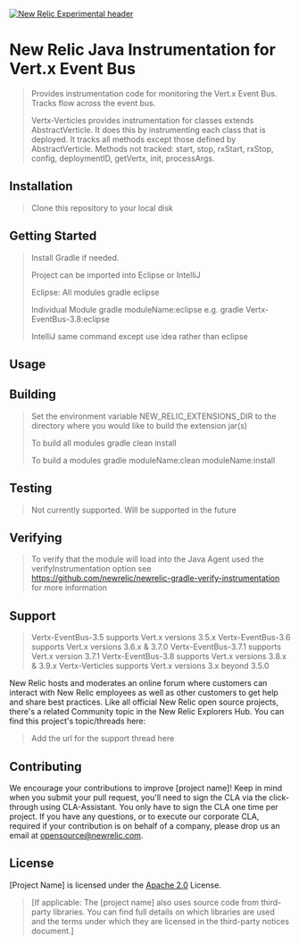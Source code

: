 [![New Relic Experimental header](https://github.com/newrelic/opensource-website/raw/master/src/images/categories/Experimental.png)](https://opensource.newrelic.com/oss-category/#new-relic-experimental)

# New Relic Java Instrumentation for Vert.x Event Bus

> Provides instrumentation code for monitoring the Vert.x Event Bus.  Tracks flow across the event bus.
> 
> Vertx-Verticles provides instrumentation for classes extends AbstractVerticle.  It does this by instrumenting each class that is deployed.  It tracks all methods except those defined by AbstractVerticle. Methods not tracked: 	start, stop, rxStart, rxStop, config, deploymentID, getVertx, init, processArgs.


## Installation

> Clone this repository to your local disk

## Getting Started
> Install Gradle if needed.
> 
> Project can be imported into Eclipse or IntelliJ
>
> Eclipse:
> All modules
> gradle eclipse
>
> Individual Module
> gradle moduleName:eclipse
> e.g. gradle Vertx-EventBus-3.8:eclipse
>
> IntelliJ
> same command except use idea rather than eclipse


## Usage
>


## Building

> Set the environment variable NEW_RELIC_EXTENSIONS_DIR to the directory where you would like to build the extension jar(s)
>
> To build all modules
> gradle clean install
>
> To build a modules
> gradle moduleName:clean moduleName:install

## Testing

> Not currently supported.  Will be supported in the future

## Verifying

> To verify that the module will load into the Java Agent used the verifyInstrumentation option
> see https://github.com/newrelic/newrelic-gradle-verify-instrumentation for more information

## Support

> Vertx-EventBus-3.5 supports Vert.x versions 3.5.x
> Vertx-EventBus-3.6 supports Vert.x versions 3.6.x & 3.7.0
> Vertx-EventBus-3.7.1 supports Vert.x version 3.7.1
> Vertx-EventBus-3.8 supports Vert.x versions 3.8.x & 3.9.x
> Vertx-Verticles supports Vert.x versions 3.x beyond 3.5.0
> 

New Relic hosts and moderates an online forum where customers can interact with New Relic employees as well as other customers to get help and share best practices. Like all official New Relic open source projects, there's a related Community topic in the New Relic Explorers Hub. You can find this project's topic/threads here:

>Add the url for the support thread here

## Contributing
We encourage your contributions to improve [project name]! Keep in mind when you submit your pull request, you'll need to sign the CLA via the click-through using CLA-Assistant. You only have to sign the CLA one time per project.
If you have any questions, or to execute our corporate CLA, required if your contribution is on behalf of a company,  please drop us an email at opensource@newrelic.com.

## License
[Project Name] is licensed under the [Apache 2.0](http://apache.org/licenses/LICENSE-2.0.txt) License.
>[If applicable: The [project name] also uses source code from third-party libraries. You can find full details on which libraries are used and the terms under which they are licensed in the third-party notices document.]
